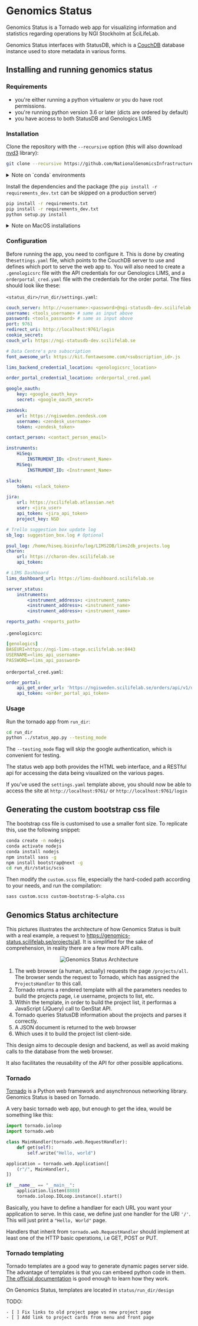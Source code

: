 # Genomics Status

Genomics Status is a Tornado web app for visualizing information and statistics regarding operations by NGI Stockholm at SciLifeLab.

Genomics Status interfaces with StatusDB, which is a [CouchDB](http://guide.couchdb.org/) database instance used to store metadata in various forms.

## Installing and running genomics status

### Requirements

* you're either running a python virtualenv or you do have root permissions.
* you're running python version 3.6 or later (dicts are ordered by default)
* you have access to both StatusDB and Genologics LIMS

### Installation

Clone the repository with the `--recursive` option (this will also download [nvd3](http://nvd3.org/) library):

```bash
git clone --recursive https://github.com/NationalGenomicsInfrastructure/genomics-status.git
```

<details>

<summary>Note on `conda` environments</summary>

#### Create the environment with the correct dependencies

If you decide to use a conda environment, create one making sure to use the `conda_requirements.yml` file with the following command:

```bash
conda env create -n <env_name> -f conda_requirements.yml
```

where `<env_name>` is the name of the environment you want to create.  Then, activate the environment with:

```bash
conda activate <env_name>
```

</details>

Install the dependencies and the package (the `pip install -r requirements_dev.txt` can be skipped on a production server)

```bash
pip install -r requirements.txt
pip install -r requirements_dev.txt
python setup.py install
```

<details>

<summary>Note on MacOS installations</summary>

### Fix library issues

If you are using MacOS, you might run into some issues with the libraries when running the app. 

In case you get the `OSError: cannot load library 'gobject-2.0-0'` error (or similar), install `glib` and `pango` via [Homebrew](https://brew.sh/):

```bash
brew install glib
brew install pango
```

and then symlink the libraries to `/usr/local/lib`:

```bash
sudo ln -s /opt/homebrew/opt/glib/lib/libgobject-2.0.0.dylib /usr/local/lib/gobject-2.0
sudo ln -s /opt/homebrew/opt/pango/lib/libpango-1.0.dylib /usr/local/lib/pango-1.0
sudo ln -s /opt/homebrew/opt/harfbuzz/lib/libharfbuzz.dylib /usr/local/lib/harfbuzz
sudo ln -s /opt/homebrew/opt/fontconfig/lib/libfontconfig.1.dylib /usr/local/lib/fontconfig-1
sudo ln -s /opt/homebrew/opt/pango/lib/libpangoft2-1.0.dylib /usr/local/lib/pangoft2-1.0
```

</details>


### Configuration

Before running the app, you need to configure it. This is done by creating the`settings.yaml` file, which points to 
the CouchDB server to use and defines which port to serve the web app to. You will also need to create a `.genologicsrc`
file with the API credentials for our Genologics LIMS, and a `orderportal_cred.yaml` file with the credentials for the 
order portal. The files should look like these:

`<status_dir>/run_dir/settings.yaml`:
```yaml
couch_server: http://<username>:<password>@ngi-statusdb-dev.scilifelab.se:5984
username: <tools_username> # same as input above
password: <tools_password> # same as input above
port: 9761
redirect_uri: http://localhost:9761/login
cookie_secret: 
couch_url: https://ngi-statusdb-dev.scilifelab.se

# Data Centre's pro subscription
font_awesome_url: https://kit.fontawesome.com/<subscription_id>.js

lims_backend_credential_location: <genologicsrc_location>

order_portal_credential_location: orderportal_cred.yaml

google_oauth:
    key: <google_oauth_key>
    secret: <google_oauth_secret>

zendesk:
    url: https://ngisweden.zendesk.com
    username: <zendesk_username>
    token: <zendesk_token>

contact_person: <contact_person_email>

instruments:
    HiSeq:
        INSTRUMENT_ID: <Instrument_Name>
    MiSeq:
        INSTRUMENT_ID: <Instrument_Name>

slack:
    token: <slack_token>

jira:
    url: https://scilifelab.atlassian.net
    user: <jira_user>
    api_token: <jira_api_token>
    project_key: NSD

# Trello suggestion box update log
sb_log: suggestion_box.log # Optional

psul_log: /home/hiseq.bioinfo/log/LIMS2DB/lims2db_projects.log
charon:
    url: https://charon-dev.scilifelab.se
    api_token:  

# LIMS Dashboard
lims_dashboard_url: https://lims-dashboard.scilifelab.se

server_status:
    instruments:
        <instrument_address>: <instrument_name>
        <instrument_address>: <instrument_name>
        <instrument_address>: <instrument_name>

reports_path: <reports_path>
```

`.genologicsrc`:
```yaml
[genologics]
BASEURI=https://ngi-lims-stage.scilifelab.se:8443
USERNAME=<lims_api_username>
PASSWORD=<lims_api_password>
```

`orderportal_cred.yaml`:
```yaml
order_portal:
    api_get_order_url: 'https://ngisweden.scilifelab.se/orders/api/v1/order'
    api_token: <order_portal_api_token>
```

### Usage

Run the tornado app from `run_dir`:
```bash
cd run_dir
python ../status_app.py --testing_mode
```

The `--testing_mode` flag will skip the google authentication, which is convenient for testing.

The status web app both provides the HTML web interface, and a RESTful api for accessing the data being
visualized on the various pages.

If you've used the `settings.yaml` template above, you should now be able to access the site at `http://localhost:9761/` or `http://localhost:9761/login`


## Generating the custom bootstrap css file
The bootstrap css file is customised to use a smaller font size.
To replicate this, use the following snippet:

```bash
conda create -n nodejs
conda activate nodejs
conda install nodejs
npm install sass -g
npm install bootstrap@next -g
cd run_dir/static/scss
```

Then modify the `custom.scss` file, especially the hard-coded path according to your needs, and run the compilation:

```bash
sass custom.scss custom-bootstrap-5-alpha.css
```

## Genomics Status architecture

This pictures illustrates the architecture of how Genomics Status is built with a real example, a request to https://genomics-status.scilifelab.se/projects/all. It is simplified for the sake of comprehension, in reality there are a few more API calls.

<p align="center">
  <img src="https://raw.githubusercontent.com/NationalGenomicsInfrastructure/genomics-status/master/doc/genomics_status.png"
       alt="Genomics Status Architecture"/>
</p>

1. The web browser (a human, actually) requests the page `/projects/all`. The browser sends the request to Tornado, which has assigned the `ProjectsHandler` to this call.
2. Tornado returns a rendered template with all the parameters needes to build the projects page, i.e username, projects to list, etc.
3. Within the template, in order to build the project list, it performas a JavaScript (JQuery) call to GenStat API.
4. Tornado queries StatusDB information about the projects and parses it correctly.
5. A JSON document is returned to the web browser
6. Which uses it to build the project list client-side.

This design aims to decouple design and backend, as well as avoid making calls to the database from the web browser.

It also facilitates the reusability of the API for other possible applications.

### Tornado
[Tornado](http://www.tornadoweb.org/en/stable/) is a Python web framework and asynchronous networking library. Genomics Status is based on Tornado.

A very basic tornado web app, but enough to get the idea, would be something like this:

```python
import tornado.ioloop
import tornado.web

class MainHandler(tornado.web.RequestHandler):
    def get(self):
        self.write("Hello, world")

application = tornado.web.Application([
    (r"/", MainHandler),
])

if __name__ == "__main__":
    application.listen(8888)
    tornado.ioloop.IOLoop.instance().start()
```

Basically, you have to define a handlaer for each URL you want your application to serve. In this case, we define just one handler for the URI `'/'`. This will just print a `"Hello, World"` page.

Handlers that inherit from ```tornado.web.RequestHandler``` should implement at least one of the HTTP basic operations, i.e GET, POST or PUT.

### Tornado templating
Tornado templates are a good way to generate dynamic pages server side. The advantage of templates is that you can embeed python code in them. [The official documentation](http://www.tornadoweb.org/en/stable/template.html) is good enough to learn how they work.

On Genomics Status, templates are located in `status/run_dir/design`


TODO:

    - [ ] Fix links to old project page vs new project page
    - [ ] Add link to project cards from menu and front page
    